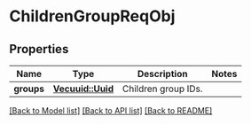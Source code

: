 # ChildrenGroupReqObj

## Properties

Name | Type | Description | Notes
------------ | ------------- | ------------- | -------------
**groups** | [**Vec<uuid::Uuid>**](uuid::Uuid.md) | Children group IDs. | 

[[Back to Model list]](../README.md#documentation-for-models) [[Back to API list]](../README.md#documentation-for-api-endpoints) [[Back to README]](../README.md)


